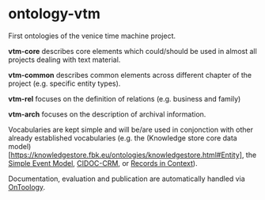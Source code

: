 # ontology-vtm

First ontologies of the venice time machine project.

**vtm-core** describes core elements which could/should be used in almost all projects dealing with text material.

**vtm-common** describes common elements across different chapter of the project (e.g. specific entity types).

**vtm-rel** focuses on the definition of relations (e.g. business and family)

**vtm-arch** focuses on the description of archival information.

Vocabularies are kept simple and will be/are used in conjonction with other already established vocabularies (e.g. the (Knowledge store core data model) [https://knowledgestore.fbk.eu/ontologies/knowledgestore.html#Entity], the [Simple Event Model](http://semanticweb.cs.vu.nl/2009/11/sem/), [CIDOC-CRM](http://www.cidoc-crm.org/html/5.0.4/cidoc-crm.html), or [Records in Context](http://www.ica.org/en/egad-ric-conceptual-model)). 

Documentation, evaluation and publication are automatically handled via [OnToology](http://ontoology.linkeddata.es/about).



